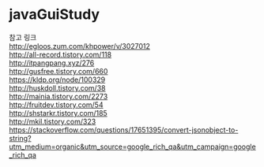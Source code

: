 # javaGuiStudy


참고 링크 <br/>
http://egloos.zum.com/khpower/v/3027012 <br/>
http://all-record.tistory.com/118 <br/>
http://itpangpang.xyz/276 <br/>
http://gusfree.tistory.com/660 <br/>
https://kldp.org/node/100329 <br/>
http://huskdoll.tistory.com/38 <br/>
http://mainia.tistory.com/2273 <br/>
http://fruitdev.tistory.com/54 <br/>
http://shstarkr.tistory.com/185 <br/>
http://mkil.tistory.com/323 <br/>
https://stackoverflow.com/questions/17651395/convert-jsonobject-to-string?utm_medium=organic&utm_source=google_rich_qa&utm_campaign=google_rich_qa <br/>
